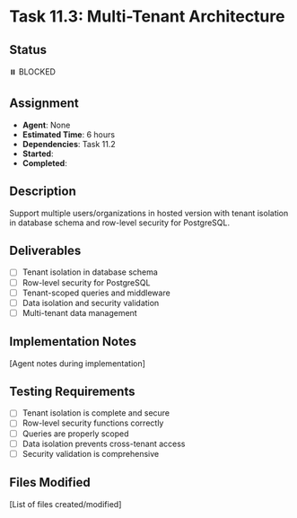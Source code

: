 # Task 11.3: Multi-Tenant Architecture

## Status

⏸️ BLOCKED

## Assignment

- **Agent**: None
- **Estimated Time**: 6 hours
- **Dependencies**: Task 11.2
- **Started**:
- **Completed**:

## Description

Support multiple users/organizations in hosted version with tenant isolation in database schema and row-level security for PostgreSQL.

## Deliverables

- [ ] Tenant isolation in database schema
- [ ] Row-level security for PostgreSQL
- [ ] Tenant-scoped queries and middleware
- [ ] Data isolation and security validation
- [ ] Multi-tenant data management

## Implementation Notes

[Agent notes during implementation]

## Testing Requirements

- [ ] Tenant isolation is complete and secure
- [ ] Row-level security functions correctly
- [ ] Queries are properly scoped
- [ ] Data isolation prevents cross-tenant access
- [ ] Security validation is comprehensive

## Files Modified

[List of files created/modified]

